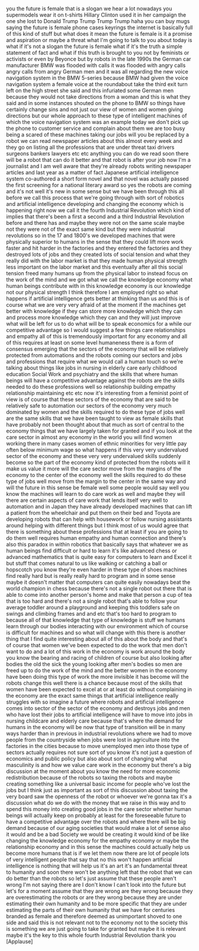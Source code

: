 
you
the future is female that is a slogan we
hear a lot nowadays you supermodels wear
it on t-shirts Hillary Clinton used it
in her campaign the one she lost to
Donald Trump Trump Trump Trump haha you
can buy mugs saying the future is female
phone cases keyrings
the internet is basically full of this
kind of stuff but what does it mean the
future is female is it a promise and
aspiration or maybe a threat what I&#39;m
going to talk to you about today is what
if it&#39;s not a slogan the future is
female what if it&#39;s the truth a simple
statement of fact and what if this truth
is brought to you not by feminists or
activists or even by Beyonce but by
robots in the late 1990s the German car
manufacturer BMW was flooded with calls
it was flooded with angry calls angry
calls from angry German men and it was
all regarding the new voice navigation
system in the BMW 5-series
because BMW had given the voice
navigation system a female voice at the
roundabout take the third exit turn left
on the high street she said and this
infuriated some German men because they
would not take directions from a woman
and this is what they said and in some
instances shouted on the phone to BMW so
things have certainly
change sins and not just our view of
women and women giving directions but
our whole approach to these type of
intelligent machines of which the voice
navigation system was an example today
we don&#39;t pick up the phone
to customer service and complain about
them we are too busy being a scared of
these machines taking our jobs will you
be replaced by a robot we can read
newspaper articles about this almost
every week and they go on listing all
the professions that are under threat
taxi drivers surgeons bankers lawyers
etc etc anything you can do we read soon
there will be a robot that can do it
better and that robot is after your job
now I&#39;m a journalist and I am well aware
that they&#39;re already robots writing
newspaper articles and last year as a
matter of fact Japanese artificial
intelligence system co-authored a short
form novel and that novel was actually
passed the first screening for a
national literary award so yes the
robots are coming and it&#39;s not well it&#39;s
new in some sense but we have been
through this all before we call this
process that we&#39;re going through with
sort of robotics and artificial
intelligence developing and changing the
economy which is happening right now we
call it the fourth Industrial Revolution
which kind of implies that there&#39;s been
a first a second and a third Industrial
Revolution before and there has and
maybe they were not on the same scale
maybe not they were not of the exact
same kind but they were industrial
revolutions so in the 17 and 1800&#39;s we
developed machines that were physically
superior to humans in the sense that
they could lift more work faster and hit
harder in the factories and they entered
the factories and they destroyed lots of
jobs and they created lots of social
tension and what they really did with
the labor market is that they made human
physical strength less important on the
labor market and this eventually after
all this social tension freed many
humans up from the physical labor to
instead focus on the work of the mind
and we got what we call the knowledge
economy what human beings contribute
with in this knowledge economy is our
knowledge not our physical strength I
think therefore I am employed right so
what happens if artificial intelligence
gets better at thinking than us and this
is of course what we are very very
afraid of at the moment if the machines
get better with knowledge if they can
store more knowledge which they can and
process more knowledge which they can
and they will just improve what will be
left for us to do what will be to speak
economics for a while our competitive
advantage so I would suggest a few
things care relationships and empathy
all of this is tremendously important
for any economy and all of this requires
at least on some level humaneness there
is a form of consensus emerging that the
sectors of the economy that will be
relatively protected from automations
and the robots coming our sectors and
jobs and professions that require what
we would call a human touch so we&#39;re
talking about things like jobs in
nursing in elderly care early childhood
education Social Work and psychiatry and
the skills that where human beings will
have a competitive advantage against the
robots are the skills needed to do these
professions well so relationship
building empathy relationship
maintaining
etc etc now it&#39;s interesting from a
feminist point of view is of course that
these sectors of the economy that are
said to be relatively safe to automation
our sectors of the economy very much
dominated by women and the skills
required to do these type of jobs well
are the same skills that we have been
taught to view as female skills that
have probably not been thought about
that much as sort of central to the
economy things that we have largely
taken for granted and if you look at the
care sector in almost any economy in the
world you will find women working there
in many cases women of ethnic minorities
for very little pay often below minimum
wage so what happens if this very very
undervalued sector of the economy and
these very very undervalued skills
suddenly become so the part of the
economy kind of protected from the
robots will it make us value it more
will the care sector move from the
margins of the economy to the center of
the economy
well the skills required to do these
type of jobs well move from the margin
to the center in the same way and will
the future in this sense be female well
some people would say well you know the
machines will learn to do care work as
well and maybe they will there are
certain aspects of care work that lends
itself very well to automation and in
Japan they have already developed
machines that can lift a patient from
the wheelchair and put them on their bed
and Toyota are developing robots that
can help with housework or follow
nursing assistants around helping with
different things but I think most of us
would agree that there is something
about these professions that at least if
you are going to do them well requires
human empathy and human connection and
there&#39;s also this paradox in within
robotics that basically says that
whatever we as human beings find
difficult or hard to learn
it&#39;s like advanced chess or advanced
mathematics that is quite easy for
computers to learn and Excel it but
stuff that comes natural to us like
walking or catching a ball or hopscotch
you know they&#39;re even harder in these
type of shoes machines find really hard
but is really really hard to program
and in some sense maybe it doesn&#39;t
matter that computers can quite easily
nowadays beat the world champion in
chess because there&#39;s not a single robot
out there that is able to come into
another person&#39;s home and make that
person a cup of tea that is too hard and
there&#39;s not a single robot that&#39;s able
to follow your average toddler around a
playground and keeping this toddlers
safe on swings and climbing frames and
and etc that&#39;s too hard to program to
because all of that knowledge that type
of knowledge is stuff we humans learn
through our bodies interacting with our
environment which of course is difficult
for machines and so what will change
with this there is another thing that I
find quite interesting about all of this
about the body and that&#39;s of course that
women we&#39;ve been expected to do the work
that men don&#39;t want to do and a lot of
this work in the economy is work around
the body you know the bearing and racing
of children of course but also looking
after bodies the old the sick the young
looking after men&#39;s bodies so men are
freed up to do the work of the mind and
the better women in the economy have
been
doing this type of work the more
invisible it has become will the robots
change this well there is a chance
because most of the skills that women
have been expected to excel at or at
least do without complaining in the
economy are the exact same things that
artificial intelligence really struggles
with so imagine a future where robots
and artificial intelligence comes into
sector of the sector of the economy and
destroys jobs and men who have lost
their jobs to artificial intelligence
will have to move into jobs in nursing
childcare and elderly care because
that&#39;s where the demand for humans in
the economy will be now that type of
transition will be in many ways harder
than in previous in industrial
revolutions where we had to move people
from the countryside when jobs were lost
in agriculture into the factories in the
cities because to move unemployed men
into those type of sectors actually
requires not sure sort of you know it&#39;s
not just a question of economics and
public policy but also about sort of
changing what masculinity is and how we
value care work in the economy but
there&#39;s a big discussion at the moment
about you know the need for more
economic redistribution because of the
robots so taxing the robots and maybe
creating something like a universal
basic income for people who&#39;ve lost the
jobs but I think just as important as
sort of this discussion about taxing the
very board saw the openness of the robot
or whoever we&#39;re gonna tax it&#39;s a
discussion what do we do with the money
that we raise in this way and to spend
this money into creating good jobs in
the care sector whether human beings
will actually keep on probably at least
for the foreseeable future to have a
competitive advantage over the robots
and where there will be big demand
because of our aging societies that
would make a lot of sense also it would
and be a bad Society we would be
creating it would kind of be like
changing the knowledge economy for the
empathy economy or maybe the
relationship economy and in this sense
the machines could actually help us
become more humans that is if we let
them now there are lot of people lots of
very intelligent people that say that no
this won&#39;t happen artificial
intelligence is nothing that will help
us it&#39;s an art it&#39;s an fundamental
threat to humanity and soon there won&#39;t
be anything left that the robot that we
can do better than the robots so let&#39;s
just assume that these people aren&#39;t
wrong I&#39;m not saying there are I don&#39;t
know I can&#39;t look into the future but
let&#39;s for a moment assume that they are
wrong are they wrong because they are
overestimating the robots or are they
wrong because they are under estimating
their own humanity and to be more
specific that they are under estimating
the parts of their own humanity that we
have for centuries branded as female and
therefore deemed as unimportant shoved
to one side and said this is not
relevant not to the economy not to the
society this is something we are just
going to take for granted but maybe it
is relevant maybe it&#39;s the key to this
whole fourth Industrial Revolution thank
you
[Applause]
